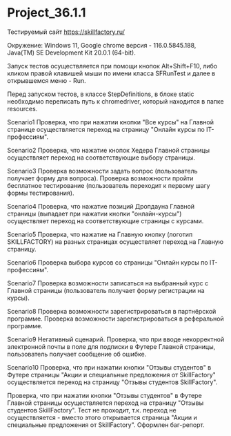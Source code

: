 # Project_36.1.1

Тестируемый сайт https://skillfactory.ru/

Окружение: Windows 11, Google chrome версия - 116.0.5845.188, Java(TM) SE Development Kit 20.0.1 (64-bit).

Запуск тестов осуществляется при помощи кнопок Alt+Shift+F10, либо кликом правой клавишей мыши по имени класса SFRunTest и далее в открывшемся меню - Run.

Перед запуском тестов, в классе StepDefinitions, в блоке statiс необходимо переписать путь к chromedriver, который находится в папке resources.

Scenario1
Проверка, что при нажатии кнопки "Все курсы" на Главной странице осуществляется переход на страницу "Онлайн курсы по IT-профессиям".

Scenario2
Проверка, что нажатие кнопок Хедера Главной страницы осуществляет переход на соответствующие выбору страницы.

Scenario3
Проверка возможности задать вопрос (пользователь получает форму для вопроса). Проверка возможности пройти бесплатное тестирование (пользователь переходит к первому шагу формы тестирования).

Scenario4
Проверка, что нажатие позиций Дропдауна Главной страницы (выпадает при нажатии кнопки "онлайн-курсы") осуществляет переход на соответствующие страницы с курсами.

Scenario5
Проверка, что нажатие на Главную кнопку (логотип SKILLFACTORY) на разных страницах осуществляет переход на Главную страницу.

Scenario6
Проверка выбора курсов со страницы "Онлайн курсы по IT-профессиям".

Scenario7
Проверка возможности записаться на выбранный курс с Главной страницы (пользователь получает форму регистрации на курсы).

Scenario8
Проверка возможности зарегистрироваться в партнёрской программе. Проверка возможности зарегистрироваться в реферальной программе.

Scenario9
Негативный сценарий. Проверка, что при вводе некорректной электронной почты в поле для подписки в Футере Главной страницы, пользователь получает сообщение об ошибке.

Scenario10
Проверка, что при нажатии кнопки "Отзывы студентов" в Футере страницы "Акции и специальные предложения от SkillFactory" осуществляется переход на страницу "Отзывы студентов SkillFactory".

Проверка, что при нажатии кнопки "Отзывы студентов" в Футере Главной страницы осуществляется переход на страницу "Отзывы студентов SkillFactory". Тест не проходит, т.к. переход не осуществляется - вместо этого открывается страница "Акции и специальные предложения от SkillFactory". Оформлен баг-репорт.
